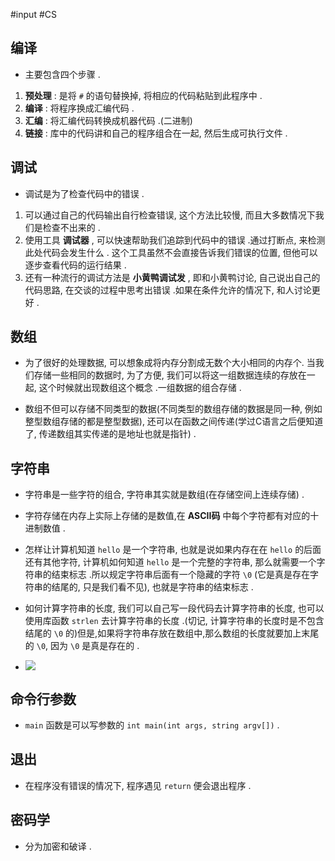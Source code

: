 #input #CS 

## 编译
- 主要包含四个步骤 .
1. **预处理** : 是将 `#` 的语句替换掉, 将相应的代码粘贴到此程序中 .
2. **编译** : 将程序换成汇编代码 .
3. **汇编** : 将汇编代码转换成机器代码 .(二进制)
4. **链接** : 库中的代码讲和自己的程序组合在一起, 然后生成可执行文件 .

## 调试
- 调试是为了检查代码中的错误 .

1. 可以通过自己的代码输出自行检查错误, 这个方法比较慢, 而且大多数情况下我们是检查不出来的 .
2. 使用工具 **调试器** , 可以快速帮助我们追踪到代码中的错误 .通过打断点, 来检测此处代码会发生什么 . 这个工具虽然不会直接告诉我们错误的位置, 但他可以逐步查看代码的运行结果 .
3. 还有一种流行的调试方法是 **小黄鸭调试发** , 即和小黄鸭讨论, 自己说出自己的代码思路, 在交谈的过程中思考出错误 .如果在条件允许的情况下, 和人讨论更好 .


## 数组
- 为了很好的处理数据, 可以想象成将内存分割成无数个大小相同的内存个. 当我们存储一些相同的数据时, 为了方便, 我们可以将这一组数据连续的存放在一起, 这个时候就出现数组这个概念 .一组数据的组合存储 .

- 数组不但可以存储不同类型的数据(不同类型的数组存储的数据是同一种, 例如整型数组存储的都是整型数据), 还可以在函数之间传递(学过C语言之后便知道了, 传递数组其实传递的是地址也就是指针) .


## 字符串
- 字符串是一些字符的组合, 字符串其实就是数组(在存储空间上连续存储) .
- 字符存储在内存上实际上存储的是数值,在 **ASCII码** 中每个字符都有对应的十进制数值 .
- 怎样让计算机知道 `hello` 是一个字符串, 也就是说如果内存在在 `hello` 的后面还有其他字符, 计算机如何知道 `hello` 是一个完整的字符串, 那么就需要一个字符串的结束标志 .所以规定字符串后面有一个隐藏的字符 `\0` (它是真是存在字符串的结尾的, 只是我们看不见), 也就是字符串的结束标志 .
- 如何计算字符串的长度, 我们可以自己写一段代码去计算字符串的长度, 也可以使用库函数 `strlen` 去计算字符串的长度 .(切记, 计算字符串的长度时是不包含结尾的 `\0` 的)但是,如果将字符串存放在数组中,那么数组的长度就要加上末尾的 `\0`, 因为 `\0` 是真是存在的 .

- ![](https://photo-cloud-1314717058.cos.ap-nanjing.myqcloud.com/c/202301011532543.png)

## 命令行参数

- `main` 函数是可以写参数的 `int main(int args, string argv[])` .


## 退出
- 在程序没有错误的情况下, 程序遇见 `return` 便会退出程序 .


## 密码学

- 分为加密和破译 .